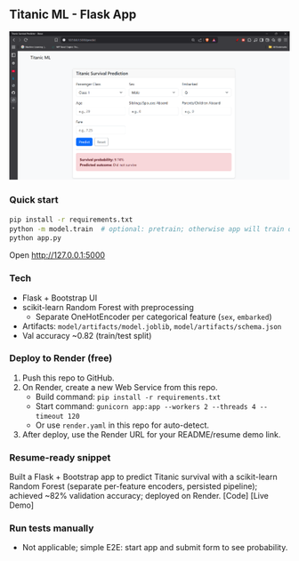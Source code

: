 ## Titanic ML - Flask App

![Screenshot](assets/screenshot.png)

### Quick start

```bash
pip install -r requirements.txt
python -m model.train  # optional: pretrain; otherwise app will train on first run
python app.py
```

Open http://127.0.0.1:5000

### Tech
- Flask + Bootstrap UI
- scikit-learn Random Forest with preprocessing
  - Separate OneHotEncoder per categorical feature (`sex`, `embarked`)
- Artifacts: `model/artifacts/model.joblib`, `model/artifacts/schema.json`
- Val accuracy ~0.82 (train/test split)

### Deploy to Render (free)
1. Push this repo to GitHub.
2. On Render, create a new Web Service from this repo.
   - Build command: `pip install -r requirements.txt`
   - Start command: `gunicorn app:app --workers 2 --threads 4 --timeout 120`
   - Or use `render.yaml` in this repo for auto-detect.
3. After deploy, use the Render URL for your README/resume demo link.

### Resume-ready snippet
Built a Flask + Bootstrap app to predict Titanic survival with a scikit-learn Random Forest (separate per-feature encoders, persisted pipeline); achieved ~82% validation accuracy; deployed on Render. [Code] [Live Demo]

### Run tests manually
- Not applicable; simple E2E: start app and submit form to see probability.
